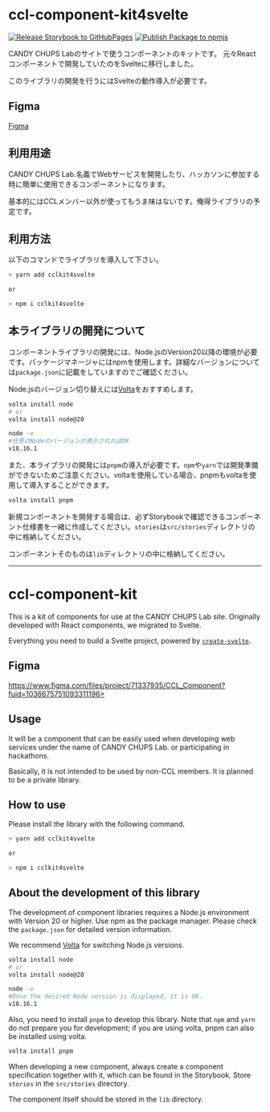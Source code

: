 # ccl-component-kit4svelte
[![Release Storybook to GitHubPages](https://github.com/reiji1020/ccl-component-kit4svelte/actions/workflows/storybook-release.yaml/badge.svg?branch=main)](https://github.com/reiji1020/ccl-component-kit4svelte/actions/workflows/storybook-release.yaml)
[![Publish Package to npmjs](https://github.com/reiji1020/ccl-component-kit4svelte/actions/workflows/publish-package.yaml/badge.svg?branch=main)](https://github.com/reiji1020/ccl-component-kit4svelte/actions/workflows/publish-package.yaml)

CANDY CHUPS Labのサイトで使うコンポーネントのキットです。
元々Reactコンポーネントで開発していたのをSvelteに移行しました。

このライブラリの開発を行うにはSvelteの動作導入が必要です。

## Figma

[Figma](https://www.figma.com/files/project/71337935/CCL_Component?fuid=1036675751093311196)

## 利用用途

CANDY CHUPS Lab.名義でWebサービスを開発したり、ハッカソンに参加する時に簡単に使用できるコンポーネントになります。

基本的にはCCLメンバー以外が使ってもうま味はないです。俺得ライブラリの予定です。

## 利用方法

以下のコマンドでライブラリを導入して下さい。

```zsh
> yarn add cclkit4svelte

or 

> npm i cclkit4svelte
```

## 本ライブラリの開発について

コンポーネントライブラリの開発には、Node.jsのVersion20以降の環境が必要です。パッケージマネージャにはnpmを使用します。詳細なバージョンについては`package.json`に記載をしていますのでご確認ください。

Node.jsのバージョン切り替えには[Volta](https://volta.sh/)をおすすめします。

```zsh
volta install node
# or
volta install node@20

node -v
#任意のNodeのバージョンが表示されればOK
v18.16.1
```

また、本ライブラリの開発には`pnpm`の導入が必要です。`npm`や`yarn`では開発準備ができないためご注意ください。voltaを使用している場合、pnpmもvoltaを使用して導入することができます。

```zsh
volta install pnpm
```

新規コンポーネントを開発する場合は、必ずStorybookで確認できるコンポーネント仕様書を一緒に作成してください。`stories`は`src/stories`ディレクトリの中に格納してください。

コンポーネントそのものは`lib`ディレクトリの中に格納してください。

---

# ccl-component-kit

This is a kit of components for use at the CANDY CHUPS Lab site.
Originally developed with React components, we migrated to Svelte.

Everything you need to build a Svelte project, powered by [`create-svelte`](https://github.com/sveltejs/kit/tree/master/packages/create-svelte).


## Figma

https://www.figma.com/files/project/71337935/CCL_Component?fuid=1036675751093311196>

## Usage

It will be a component that can be easily used when developing web services under the name of CANDY CHUPS Lab. or participating in hackathons.

Basically, it is not intended to be used by non-CCL members. It is planned to be a private library.

## How to use

Please install the library with the following command.

```zsh
> yarn add cclkit4svelte

or 

> npm i cclkit4svelte
```

## About the development of this library

The development of component libraries requires a Node.js environment with Version 20 or higher. Use npm as the package manager. Please check the `package.json` for detailed version information.

We recommend [Volta](https://volta.sh/) for switching Node.js versions.

```zsh
volta install node
# or
volta install node@20

node -v
#Once the desired Node version is displayed, it is OK.
v18.16.1
```

Also, you need to install `pnpm` to develop this library. Note that `npm` and `yarn` do not prepare you for development; if you are using volta, pnpm can also be installed using volta.

```zsh
volta install pnpm
```

When developing a new component, always create a component specification together with it, which can be found in the Storybook. Store `stories` in the `src/stories` directory.

The component itself should be stored in the `lib` directory.